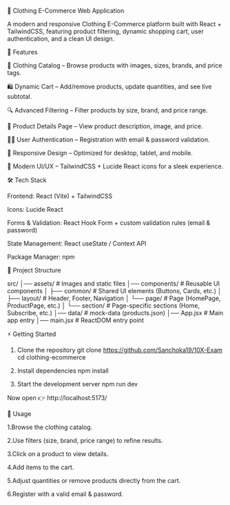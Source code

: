👕 Clothing E-Commerce Web Application

A modern and responsive Clothing E-Commerce platform built with React + TailwindCSS, featuring product filtering, dynamic shopping cart, user authentication, and a clean UI design.

🚀 Features

👕 Clothing Catalog – Browse products with images, sizes, brands, and price tags.

🛍️ Dynamic Cart – Add/remove products, update quantities, and see live subtotal.

🔍 Advanced Filtering – Filter products by size, brand, and price range.

📖 Product Details Page – View product description, image, and price.

🧑‍💻 User Authentication – Registration with email & password validation.

📱 Responsive Design – Optimized for desktop, tablet, and mobile.

🎨 Modern UI/UX – TailwindCSS + Lucide React icons for a sleek experience.

🛠️ Tech Stack

Frontend: React (Vite) + TailwindCSS

Icons: Lucide React

Forms & Validation: React Hook Form + custom validation rules (email & password)

State Management: React useState / Context API

Package Manager: npm

📂 Project Structure

src/
│── assets/             # Images and static files
│── components/         # Reusable UI components
│   ├── common/         # Shared UI elements (Buttons, Cards, etc.)
│   ├── layout/         # Header, Footer, Navigation
│   └── page/           # Page (HomePage, ProductPage, etc.)
│   └── section/        # Page-specific sections (Home, Subscribe, etc.)
│── data/               # mock-data (products.json)
│── App.jsx             # Main app entry
│── main.jsx            # ReactDOM entry point


⚡ Getting Started
1. Clone the repository
    git clone https://github.com/Sanchoka19/10X-Exam
    cd clothing-ecommerce

2. Install dependencies
    npm install

3. Start the development server
    npm run dev

Now open 👉 http://localhost:5173/

🛒 Usage

1.Browse the clothing catalog.

2.Use filters (size, brand, price range) to refine results.

3.Click on a product to view details.

4.Add items to the cart.

5.Adjust quantities or remove products directly from the cart.

6.Register with a valid email & password.